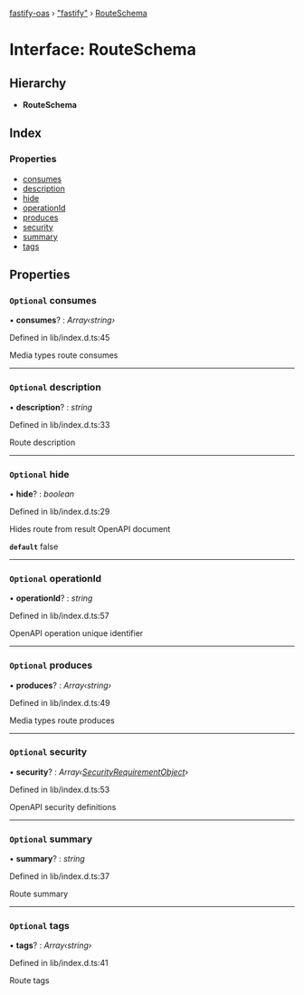 [fastify-oas](../README.md) › ["fastify"](../modules/_fastify_.md) › [RouteSchema](_fastify_.routeschema.md)

# Interface: RouteSchema

## Hierarchy

- **RouteSchema**

## Index

### Properties

- [consumes](_fastify_.routeschema.md#optional-consumes)
- [description](_fastify_.routeschema.md#optional-description)
- [hide](_fastify_.routeschema.md#optional-hide)
- [operationId](_fastify_.routeschema.md#optional-operationid)
- [produces](_fastify_.routeschema.md#optional-produces)
- [security](_fastify_.routeschema.md#optional-security)
- [summary](_fastify_.routeschema.md#optional-summary)
- [tags](_fastify_.routeschema.md#optional-tags)

## Properties

### `Optional` consumes

• **consumes**? : _Array‹string›_

Defined in lib/index.d.ts:45

Media types route consumes

---

### `Optional` description

• **description**? : _string_

Defined in lib/index.d.ts:33

Route description

---

### `Optional` hide

• **hide**? : _boolean_

Defined in lib/index.d.ts:29

Hides route from result OpenAPI document

**`default`** false

---

### `Optional` operationId

• **operationId**? : _string_

Defined in lib/index.d.ts:57

OpenAPI operation unique identifier

---

### `Optional` produces

• **produces**? : _Array‹string›_

Defined in lib/index.d.ts:49

Media types route produces

---

### `Optional` security

• **security**? : _Array‹[SecurityRequirementObject](securityrequirementobject.md)›_

Defined in lib/index.d.ts:53

OpenAPI security definitions

---

### `Optional` summary

• **summary**? : _string_

Defined in lib/index.d.ts:37

Route summary

---

### `Optional` tags

• **tags**? : _Array‹string›_

Defined in lib/index.d.ts:41

Route tags
